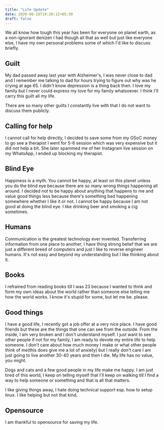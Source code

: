 ```yaml
---
title: "Life Update"
date: 2020-06-18T19:20:12+05:30
draft: false
---
```


We all know how tough this year has been for everyone on planet earth, as a non-ignorant denizen I had though all that as well but just like everyone else, I have my own personal problems some of which I'd like to discuss briefly.

## Guilt
My dad passed away last year with Alzheimer's, I was never close to dad and I remember me talking to dad for hours trying to figure out why was he crying at age 65. I didn't know depression is a thing back then. I love my family but I never could express my love for my family whatsoever. I think I'll carry this guilt all my life.

There are so many other guilts I constantly live with that I do not want to discuss them publicly.

## Calling for help
I cannot call for help directly, I decided to save some from my GSoC money to go see a therapist I went for 5-6 session which was very expensive but it did not help a bit. She later spammed me of her Instagram live session on my WhatsApp, I ended up blocking my therapist.

## Blind Eye
Happiness is a myth. You cannot be happy, at least on this planet unless you do the blind eye because there are so many wrong things happening all around. I decided not to be happy about anything that happens to me and value good things less because there's something bad happening somewhere whether I like it or not. I cannot be happy because I am not good at doing the blind eye. I like drinking beer and smoking a cig sometimes.

## Humans
Communication is the greatest technology ever invented. Transferring information from one place to another, I have thing strong belief that we are just a different breed of computers and just I like to reverse engineer humans. It's not easy and beyond my understanding but I like thinking about it.

## Books
I refrained from reading books till I was 23 because I wanted to think and form my own ideas about the world rather than someone else telling me how the world works. I know it's stupid for some, but let me be. please.

## Good things
I have a good life, I recently got a job offer at a very nice place. I have good friends but these are the things that one can see from the outside. From the inside, I am very broken and I don't understand myself. I just want to see other people if not for my family, I am ready to devote my entire life to help someone. I don't care about how much money I make or what other people think of me(this does give me a lot of anxiety) but I really don't care I am just going to live another 30-40 years and then I die. My life has no value, you might.

Dogs and cats and a few good people in my life make me happy. I am just tired of this world, I keep on telling myself that I'll keep on walking till I find a way to help someone or something and that is all that matters.

I like giving things away, I hate doing technical support esp. how to setup linux. I like helping but not that kind.

## Opensource
I am thankful to opensource for saving my life.
